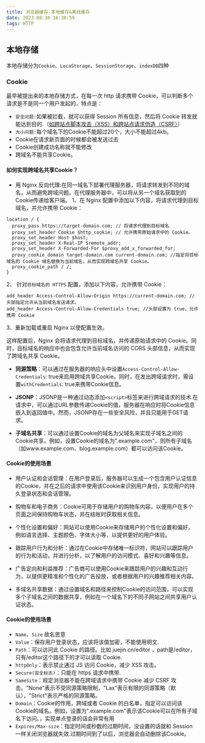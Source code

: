 ```yaml
---
title: 浏览器缓存-本地缓存&离线缓存
date: 2023-08-30 16:38:59
tags: HTTP
---
```


<meta name="referrer" content="no-referrer"/>

## 本地存储

本地存储分为`Cookie`、`LocaStorage`、`SessionStorage`、`indexDB`四种

### Cookie

最早被提出来的本地存储方式，在每一次 http 请求携带 Cookie，可以判断多个请求是不是同一个用户发起的，特点是：

* `安全问题:`如果被拦截，就可以获得 Session 所有信息，然后将 Cookie 转发就能达到目的.（[如跨站点脚本攻击（XSS）和跨站点请求伪造（CSRF）](https://juejin.cn/post/6991888178890145828)）
* `大小问题:`每个域名下的Cookie不能超过20个，大小不能超过4kb。
* Cookie在请求新页面的时候都会被发送过去
* Cookie创建成功名称就不能修改
* 跨域名不能共享Cookie。

#### 如何实现跨域名共享Cookie？
* 用 Nginx 反向代理:在同一域名下部署代理服务器，将请求转发到不同的域名，从而避免跨域问题。在代理服务器中，可以将从另一个域名获取到的Cookie传递给客户端。
1、在 Nginx 配置中添加以下内容，将请求代理到目标域名，并允许携带 Cookie：
```
location / {
  proxy_pass https://target-domain.com; // 将请求代理到目标域名
  proxy_set_header Cookie $http_cookie; // 允许携带原始请求中的 Cookie。
  proxy_set_header Host $host;
  proxy_set_header X-Real-IP $remote_addr;
  proxy_set_header X-Forwarded-For $proxy_add_x_forwarded_for;
  proxy_cookie_domain target-domain.com current-domain.com; //指定将目标域名的 Cookie 域名替换为当前域名，从而实现跨域名共享 Cookie。
  proxy_cookie_path / /;
}
```
2、 针对`目标域名的 HTTPS` 配置，添加以下内容，允许携带 Cookie：
```
add_header Access-Control-Allow-Origin https://current-domain.com; //头部指定允许从当前域名发送请求。
add_header Access-Control-Allow-Credentials true; //头部设置为 true，允许携带 Cookie
```

3、重新加载或重启 Nginx 以使配置生效。

这样配置后，Nginx 会将请求代理到目标域名，并传递原始请求中的 Cookie。同时，目标域名的响应中也会包含允许当前域名访问的 CORS 头部信息，从而实现了跨域名共享 Cookie。

* **同源策略**：可以通过在服务器的响应头中设置`Access-Control-Allow-Credentials`: true来启用跨域共享Cookie。同时，在发出跨域请求时，需设置`withCredentials`: true来携带Cookie信息。

* **JSONP**：JSONP是一种通过动态添加`<script>`标签来进行跨域请求的技术.在请求中，可以通过URL参数传递Cookie的值，服务器在响应时将Cookie信息嵌入到返回值中。然而，JSONP存在一些安全风险，并且只能用于GET请求。
* **子域名共享**：可以通过设置Cookie的域名为父域名来实现子域名之间的Cookie共享。例如，设置Cookie的域名为".example.com"，则所有子域名（如www.example.com、blog.example.com）都可以访问该Cookie。


#### Cookie的使用场景

* 用户认证和会话管理：在用户登录后，服务器可以生成一个包含用户认证信息的Cookie，并在之后的请求中使用该Cookie来识别用户身份，实现用户的持久登录状态和会话管理。

* 购物车和电子商务：Cookie可用于存储用户的购物车内容，以便用户在多个页面之间保持购物车状态，并在结账时获取相关信息。

* 个性化设置和偏好：网站可以使用Cookie来存储用户的个性化设置和偏好，例如语言选择、主题颜色、字体大小等，以提供更好的用户体验。

* 跟踪用户行为和分析：通过在Cookie中存储唯一标识符，网站可以跟踪用户的行为和活动，并进行分析，以了解用户的访问模式、喜好和兴趣等信息。

* 广告定向和利益推荐：广告商可以使用Cookie来跟踪用户的兴趣和互动行为，以提供更精准和个性化的广告投放，或者根据用户的兴趣推荐相关内容。

* 多域名共享数据：通过设置域名和路径来控制Cookie的访问范围，可以实现多个子域名之间的数据共享，例如在一个域名下的不同子网站之间共享用户认证状态。


#### Cookie的使用场景
* `Name`、`Size` 故名思意
* `Value`：保存用户登录状态，应该将该值加密，不能使用明文.
* `Path`：可以访问此 Cookie 的路径。比如 juejin.cn/editor ，path是/editor，只有/editor这个路径下的才可以读取 Cookie.
* `httpOnly`：表示禁止通过 JS 访问 Cookie，减少 XSS 攻击。
* `Secure(安全标志)`：只能在 https 请求中携带.
* `SameSite`：规定浏览器不能在跨域请求中携带 Cookie 减少 CSRF 攻击。"None"表示不受同源策略限制，"Lax"表示有限的同源策略（默认），"Strict"表示严格的同源策略。
* `Domain`：Cookie的作用，跨域或者 Cookie 的白名单，指定可以访问该Cookie的域名。例如，设置为".example.com"表示该Cookie可以在所有子域名下访问。，实现单点登录的话会非常有用
* `Expires/Max-size`：指定时间或秒数的过期时间，没设置的话就和 Session 一样关闭浏览器就失效.过期时间到了以后，浏览器会自动删除该Cookie。